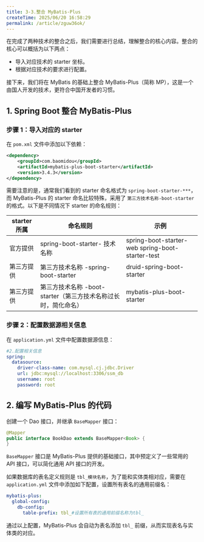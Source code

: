 ```yaml
---
title: 3-3.整合 MyBatis-Plus
createTime: 2025/06/20 16:58:29
permalink: /article/zguw36ok/
---
```

在完成了两种技术的整合之后，我们需要进行总结，理解整合的核心内容。整合的核心可以概括为以下两点：

- 导入对应技术的 starter 坐标。
- 根据对应技术的要求进行配置。

接下来，我们将在 MyBatis 的基础上整合 MyBatis-Plus（简称 MP），这是一个由国人开发的技术，更符合中国开发者的习惯。

## 1. Spring Boot 整合 MyBatis-Plus

### **步骤 1：导入对应的 starter**

在 `pom.xml` 文件中添加以下依赖：

```xml
<dependency>
	<groupId>com.baomidou</groupId>
	<artifactId>mybatis-plus-boot-starter</artifactId>
	<version>3.4.3</version>
</dependency>
```

需要注意的是，通常我们看到的 starter 命名格式为 `spring-boot-starter-***`，而 MyBatis-Plus 的 starter 命名比较特殊，采用了 `第三方技术名称-boot-starter` 的格式。以下是不同情况下 starter 的命名规则：

| starter 所属 | 命名规则                                   | 示例                                                |
| ---------- | -------------------------------------- | ------------------------------------------------- |
| 官方提供       | spring-boot-starter- 技术名称              | spring-boot-starter-web  spring-boot-starter-test |
| 第三方提供      | 第三方技术名称 -spring-boot-starter           | druid-spring-boot-starter                         |
| 第三方提供      | 第三方技术名称 -boot-starter（第三方技术名称过长时，简化命名） | mybatis-plus-boot-starter                         |

### **步骤 2：配置数据源相关信息**

在 `application.yml` 文件中配置数据源信息：

```yaml
#2.配置相关信息
spring:
  datasource:
	driver-class-name: com.mysql.cj.jdbc.Driver
	url: jdbc:mysql://localhost:3306/ssm_db
	username: root
	password: root
```

## 2. 编写 MyBatis-Plus 的代码

创建一个 Dao 接口，并继承 `BaseMapper` 接口：

```java
@Mapper
public interface BookDao extends BaseMapper<Book> {
}
```

`BaseMapper` 接口是 MyBatis-Plus 提供的基础接口，其中预定义了一些常用的 API 接口，可以简化通用 API 接口的开发。

如果数据库的表名定义规则是 `tbl_模块名称`，为了能和实体类相对应，需要在 `application.yml` 文件中添加如下配置，设置所有表名的通用前缀名：

```yaml
mybatis-plus:
  global-config:
    db-config:
      table-prefix: tbl_#设置所有表的通用前缀名称为tbl_
```

通过以上配置，MyBatis-Plus 会自动为表名添加 `tbl_` 前缀，从而实现表名与实体类的对应。
